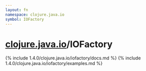 ```yaml
---
layout: fn
namespace: clojure.java.io
symbol: IOFactory
---
```


# [clojure.java.io](../)/IOFactory

{% include 1.4.0/clojure.java.io/iofactory/docs.md %}
{% include 1.4.0/clojure.java.io/iofactory/examples.md %}

